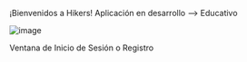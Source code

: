 ¡Bienvenidos a Hikers! Aplicación en desarrollo --> Educativo

![image](https://github.com/user-attachments/assets/72f63574-3112-4289-ba04-5ca183a1b882)

Ventana de Inicio de Sesión o Registro


